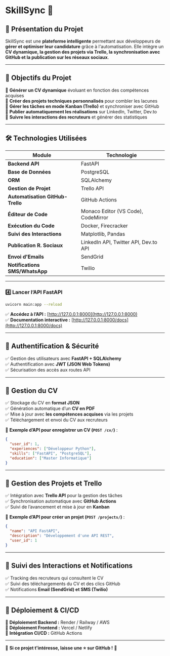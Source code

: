 # **SkillSync** 🚀

## **📌 Présentation du Projet**
SkillSync est une **plateforme intelligente** permettant aux développeurs de **gérer et optimiser leur candidature** grâce à l'automatisation. Elle intègre un **CV dynamique, la gestion des projets via Trello, la synchronisation avec GitHub et la publication sur les réseaux sociaux**.

---

## **🎯 Objectifs du Projet**
🔹 **Générer un CV dynamique** évoluant en fonction des compétences acquises  
🔹 **Créer des projets techniques personnalisés** pour combler les lacunes  
🔹 **Gérer les tâches en mode Kanban (Trello)** et synchroniser avec GitHub  
🔹 **Publier automatiquement les réalisations** sur LinkedIn, Twitter, Dev.to  
🔹 **Suivre les interactions des recruteurs** et générer des statistiques

---

## **🛠️ Technologies Utilisées**
| **Module** | **Technologie** |
|-------------------|----------------|
| **Backend API** | FastAPI |
| **Base de Données** | PostgreSQL |
| **ORM** | SQLAlchemy |
| **Gestion de Projet** | Trello API |
| **Automatisation GitHub-Trello** | GitHub Actions |
| **Éditeur de Code** | Monaco Editor (VS Code), CodeMirror |
| **Exécution du Code** | Docker, Firecracker |
| **Suivi des Interactions** | Matplotlib, Pandas |
| **Publication R. Sociaux** | LinkedIn API, Twitter API, Dev.to API |
| **Envoi d'Emails** | SendGrid |
| **Notifications SMS/WhatsApp** | Twilio |

---
<!--
## **📂 Architecture du Projet**
```
backend-cv-trello/
│── 📂 app
│   │── 📂 api          # Routes API REST (utilisateurs, CV, projets)
│   │── 📂 models       # Modèles SQLAlchemy (BDD PostgreSQL)
│   │── 📂 database     # Connexion et gestion PostgreSQL
│   │── 📂 services     # Logique métier (PDF, Trello, GitHub)
│   │── 📂 security     # Authentification JWT et gestion des accès
│   │── 📂 utils        # Fonctions auxiliaires (logs, validation)
│── main.py             # Point d’entrée de l’API FastAPI
│── .env                # Variables d’environnement
│── requirements.txt    # Dépendances Python
│── docker-compose.yml  # Conteneurisation avec PostgreSQL
│── README.md           # Documentation du projet
```

---

## **🚀 Installation & Configuration**

### **1️⃣ Cloner le projet**
```bash
git clone https://github.com/tonutilisateur/backend-cv-trello.git
cd backend-cv-trello
```

### **2️⃣ Créer un environnement virtuel et installer les dépendances**
```bash
python -m venv venv
source venv/bin/activate  # macOS/Linux
venv\Scripts\activate  # Windows
pip install -r requirements.txt
```

### **3️⃣ Configurer la base de données PostgreSQL**
Assurez-vous que PostgreSQL est installé et créez une base de données :
```sql
CREATE DATABASE skillsync_db;
CREATE USER skillsync_user WITH PASSWORD 'securepassword';
GRANT ALL PRIVILEGES ON DATABASE skillsync_db TO skillsync_user;
```

Ajoutez les informations de la base de données dans `.env` :
```bash
DATABASE_URL=postgresql://skillsync_user:securepassword@localhost/skillsync_db
```
-->
### **4️⃣ Lancer l’API FastAPI**
```bash
uvicorn main:app --reload
```

✅ **Accédez à l’API :** [http://127.0.0.1:8000](http://127.0.0.1:8000)  
✅ **Documentation interactive :** [http://127.0.0.1:8000/docs](http://127.0.0.1:8000/docs)

---

## **🔑 Authentification & Sécurité**
✅ Gestion des utilisateurs avec **FastAPI + SQLAlchemy**  
✅ Authentification avec **JWT (JSON Web Tokens)**  
✅ Sécurisation des accès aux routes API  



---

## **📌 Gestion du CV**
✅ Stockage du CV en **format JSON**  
✅ Génération automatique d’un **CV en PDF**  
✅ Mise à jour avec **les compétences acquises** via les projets  
✅ Téléchargement et envoi du CV aux recruteurs  

📌 **Exemple d’API pour enregistrer un CV (`POST /cv/`)** :
```json
{
  "user_id": 1,
  "experiences": ["Développeur Python"],
  "skills": ["FastAPI", "PostgreSQL"],
  "education": ["Master Informatique"]
}
```

---

## **📌 Gestion des Projets et Trello**
✅ Intégration avec **Trello API** pour la gestion des tâches  
✅ Synchronisation automatique avec **GitHub Actions**  
✅ Suivi de l’avancement et mise à jour en **Kanban**  

📌 **Exemple d’API pour créer un projet (`POST /projects/`)** :
```json
{
  "name": "API FastAPI",
  "description": "Développement d'une API REST",
  "user_id": 1
}
```

---

## **📌 Suivi des Interactions et Notifications**
✅ Tracking des recruteurs qui consultent le CV  
✅ Suivi des téléchargements du CV et des clics GitHub  
✅ Notifications **Email (SendGrid) et SMS (Twilio)**  

---

## **📌 Déploiement & CI/CD**
🚀 **Déploiement Backend :** Render / Railway / AWS  
🚀 **Déploiement Frontend :** Vercel / Netlify  
🚀 **Intégration CI/CD :** GitHub Actions  

---
<!--
## **📌 Roadmap** 📅
🔜 **1. Finaliser l’authentification et la gestion des utilisateurs**  
🔜 **2. Améliorer le tracking des recruteurs et le reporting**  
🔜 **3. Ajouter une interface utilisateur (Frontend React/Vue)**  
🔜 **4. Automatiser encore plus la publication des réalisations**  

📌 **Tu veux contribuer ?** Forke le repo et propose une PR ! 🔥



## **💡 Contact & Support**
📩 **Email :** support@skillsync.com  
🌐 **Site Web :** [www.skillsync.com](http://www.skillsync.com)  
🐙 **GitHub :** [github.com/skillsync](http://github.com/skillsync)  

-->

💙 **Si ce projet t'intéresse, laisse une ⭐ sur GitHub !** 🚀

